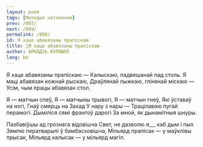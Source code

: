 ```yaml
---
layout: poem
tags: [Мелодыя натхнення]
prev: /097/
next: /099/
permalink: /098/
id: Я хаце абавязаны прапіскаю
title: 🚧Я хаце абавязаны прапіскаю
author: АРКАДЗЬ КУЛЯШОЎ
lang: be
---
```



 
Я хаце абавязаны прапіскаю — Калыскаю, падвешанай пад столь. Я маці абавязан кожнай рыскаю, Драўлянай лыжкаю, глінянай міскаю — Усім, чым працы абавязан стол.

Я — матчын спеў, Я — матчыны трывогі, Я — матчын гнеў, Які ўставаў на ногі, Гнаў смерць на Захад У нару з нары — Трацілаваю пугай перамогі. Дыміліся сямі франтоў дарогі За мной, як дынамітныя шнуры.

Пазбавіўшы ад грознага відовішча Свет, не дазволю _я__,_ каб дым і пыл Зямлю ператварылі ў бамбасховішча, Мільярд прапісак — у маўклівы прысак, Мільярд калысак — у мільярд магіл.


